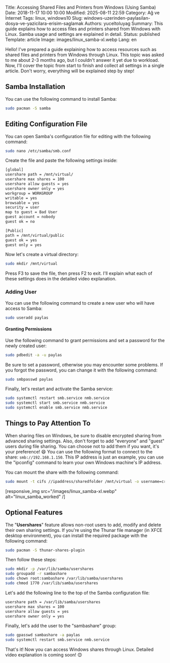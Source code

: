 Title: Accessing Shared Files and Printers from Windows (Using Samba)
Date: 2018-11-17 10:00 10:00
Modified: 2025-08-11 22:59
Category: Ağ ve İnternet
Tags: linux, windows10
Slug: windows-uzerinden-paylasilan-dosya-ve-yazicilara-erisim-saglamak
Authors: yuceltoluyag
Summary: This guide explains how to access files and printers shared from Windows with Linux. Samba usage and settings are explained in detail.
Status: published
Template: article
Image: images/linux_samba-xl.webp
Lang: en

Hello! I've prepared a guide explaining how to access resources such as shared files and printers from Windows through Linux. This topic was asked to me about 2-3 months ago, but I couldn't answer it yet due to workload. Now, I'll cover the topic from start to finish and collect all settings in a single article. Don't worry, everything will be explained step by step!

## Samba Installation

You can use the following command to install Samba:

```bash
sudo pacman -S samba
```

## Editing Configuration File

You can open Samba's configuration file for editing with the following command:

```bash
sudo nano /etc/samba/smb.conf
```

Create the file and paste the following settings inside:

```bash
[global]
usershare path = /mnt/virtual/
usershare max shares = 100
usershare allow guests = yes
usershare owner only = yes
workgroup = WORKGROUP
writable = yes
browsable = yes
security = user
map to guest = Bad User
guest account = nobody
guest ok = no

[Public]
path = /mnt/virtual/public
guest ok = yes
guest only = yes
```

Now let's create a virtual directory:

```bash
sudo mkdir /mnt/virtual
```

Press F3 to save the file, then press F2 to exit. I'll explain what each of these settings does in the detailed video explanation.

### Adding User

You can use the following command to create a new user who will have access to Samba:

```bash
sudo useradd paylas
```

#### Granting Permissions

Use the following command to grant permissions and set a password for the newly created user:

```bash
sudo pdbedit -a -u paylas
```

Be sure to set a password, otherwise you may encounter some problems. If you forgot the password, you can change it with the following command:

```bash
sudo smbpasswd paylas
```

Finally, let's restart and activate the Samba service:

```bash
sudo systemctl restart smb.service nmb.service
sudo systemctl start smb.service nmb.service
sudo systemctl enable smb.service nmb.service
```

## Things to Pay Attention To

When sharing files on Windows, be sure to disable encrypted sharing from advanced sharing settings. Also, don't forget to add "everyone" and "guest" users during file sharing. You can choose not to add them if you want, it's your preference! 😄 You can use the following format to connect to the share: `smb://192.168.1.150`. This IP address is just an example, you can use the "ipconfig" command to learn your own Windows machine's IP address.

You can mount the share with the following command:

```bash
sudo mount -t cifs //ipaddress/sharedfolder /mnt/virtual -o username=createdusername,password=createdpassword,workgroup=workgroup,iocharset=utf8,uid=createdusername,gid=root
```

[responsive_img src="/images/linux_samba-xl.webp" alt="linux_samba_worked" /]

## Optional Features

The "**Usershares**" feature allows non-root users to add, modify and delete their own sharing settings. If you're using the Thunar file manager (in XFCE desktop environment), you can install the required package with the following command:

```bash
sudo pacman -S thunar-shares-plugin
```

Then follow these steps:

```bash
sudo mkdir -p /var/lib/samba/usershares
sudo groupadd -r sambashare
sudo chown root:sambashare /var/lib/samba/usershares
sudo chmod 1770 /var/lib/samba/usershares
```

Let's add the following line to the top of the Samba configuration file:

```bash
usershare path = /var/lib/samba/usershares
usershare max shares = 100
usershare allow guests = yes
usershare owner only = yes
```

Finally, let's add the user to the "sambashare" group:

```bash
sudo gpasswd sambashare -a paylas
sudo systemctl restart smb.service nmb.service
```

That's it! Now you can access Windows shares through Linux. Detailed video explanation is coming soon! 😊
